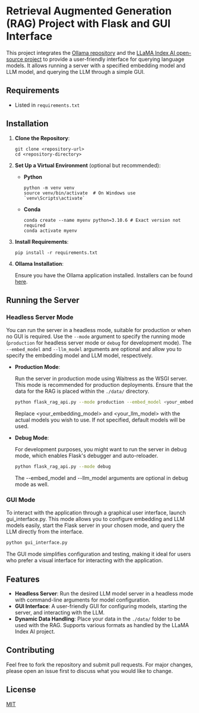 # Retrieval Augmented Generation (RAG) Project with Flask and GUI Interface

This project integrates the [Ollama repository](https://github.com/ollama/ollama) and the [LLaMA Index AI open-source project](https://www.llamaindex.ai) to provide a user-friendly interface for querying language models. It allows running a server with a specified embedding model and LLM model, and querying the LLM through a simple GUI.

## Requirements

- Listed in `requirements.txt`

## Installation

1. **Clone the Repository**:

   ```
   git clone <repository-url>
   cd <repository-directory>
   ```

2. **Set Up a Virtual Environment** (optional but recommended):

   - **Python**
     ```
     python -m venv venv
     source venv/bin/activate  # On Windows use `venv\Scripts\activate`
     ```
   - **Conda**
     ```
     conda create --name myenv python=3.10.6 # Exact version not required
     conda activate myenv
     ```

3. **Install Requirements**:

   ```
   pip install -r requirements.txt
   ```

4. **Ollama Installation**:

   Ensure you have the Ollama application installed. Installers can be found [here](https://github.com/ollama/ollama?tab=readme-ov-file#ollama).

## Running the Server

### Headless Server Mode

You can run the server in a headless mode, suitable for production or when no GUI is required. Use the `--mode` argument to specify the running mode (`production` for headless server mode or `debug` for development mode). The `--embed_model` and `--llm_model` arguments are optional and allow you to specify the embedding model and LLM model, respectively.

- **Production Mode**:

  Run the server in production mode using Waitress as the WSGI server. This mode is recommended for production deployments. Ensure that the data for the RAG is placed within the `./data/` directory.

  ```bash
  python flask_rag_api.py --mode production --embed_model <your_embedding_model> --llm_model <your_llm_model>
  ```

  Replace <your_embedding_model> and <your_llm_model> with the actual models you wish to use. If not specified, default models will be used.

- **Debug Mode**:

  For development purposes, you might want to run the server in debug mode, which enables Flask's debugger and auto-reloader.

  ```bash
  python flask_rag_api.py --mode debug
  ```

  The --embed_model and --llm_model arguments are optional in debug mode as well.

### GUI Mode

To interact with the application through a graphical user interface, launch gui_interface.py. This mode allows you to configure embedding and LLM models easily, start the Flask server in your chosen mode, and query the LLM directly from the interface.

```bash
python gui_interface.py
```

The GUI mode simplifies configuration and testing, making it ideal for users who prefer a visual interface for interacting with the application.

## Features

- **Headless Server**: Run the desired LLM model server in a headless mode with command-line arguments for model configuration.
- **GUI Interface**: A user-friendly GUI for configuring models, starting the server, and interacting with the LLM.
- **Dynamic Data Handling**: Place your data in the `./data/` folder to be used with the RAG. Supports various formats as handled by the LLaMA Index AI project.

## Contributing

Feel free to fork the repository and submit pull requests. For major changes, please open an issue first to discuss what you would like to change.

## License

[MIT](./LICENSE)
